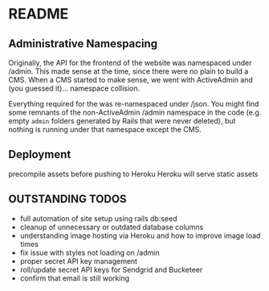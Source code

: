 # README

## Administrative Namespacing

Originally, the API for the frontend of the website was namespaced under /admin. This made sense at the time, since there were no plain to build a CMS. When a CMS started to make sense, we went with ActiveAdmin and (you guessed it)... namespace collision. 

Everything required for the was re-namespaced under /json. You might find some remnants of the non-ActiveAdmin /admin namespace in the code (e.g. empty `admin` folders generated by Rails that were never deleted), but nothing is running under that namespace except the CMS.

## Deployment

precompile assets before pushing to Heroku
Heroku will serve static assets

## OUTSTANDING TODOS

- full automation of site setup using rails db:seed
- cleanup of unnecessary or outdated database columns
- understanding image hosting via Heroku and how to improve image load times
- fix issue with styles not loading on /admin
- proper secret API key management
- roll/update secret API keys for Sendgrid and Bucketeer
- confirm that email is still working